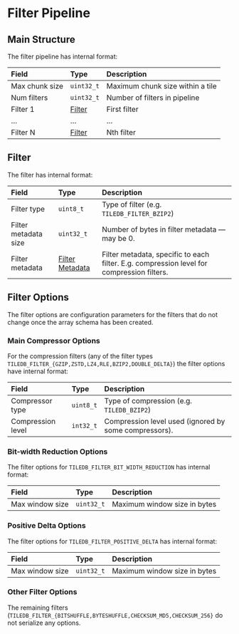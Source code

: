 # Filter Pipeline

## Main Structure

The filter pipeline has internal format:

| **Field** | **Type** | **Description** |
| :--- | :--- | :--- |
| Max chunk size | `uint32_t` | Maximum chunk size within a tile |
| Num filters | `uint32_t` | Number of filters in pipeline |
| Filter 1 | [Filter](#filter) | First filter |
| … | … | … |
| Filter N | [Filter](#filter) | Nth filter |

## Filter

The filter has internal format:

| **Field** | **Type** | **Description** |
| :--- | :--- | :--- |
| Filter type | `uint8_t` | Type of filter \(e.g. `TILEDB_FILTER_BZIP2`\) |
| Filter metadata size | `uint32_t` | Number of bytes in filter metadata — may be 0. |
| Filter metadata | [Filter Metadata](#filter-metadata) | Filter metadata, specific to each filter. E.g. compression level for compression filters. |

## Filter Options

The filter options are configuration parameters for the filters that do not change once the array schema has been created. 

### Main Compressor Options

For the compression filters \(any of the filter types `TILEDB_FILTER_{GZIP,ZSTD,LZ4,RLE,BZIP2,DOUBLE_DELTA}`\) the filter options have internal format:

| **Field** | **Type** | **Description** |
| :--- | :--- | :--- |
| Compressor type | `uint8_t` | Type of compression \(e.g. `TILEDB_BZIP2`\) |
| Compression level | `int32_t` | Compression level used \(ignored by some compressors\). |

### Bit-width Reduction Options

The filter options for `TILEDB_FILTER_BIT_WIDTH_REDUCTION` has internal format:

| **Field** | **Type** | **Description** |
| :--- | :--- | :--- |
| Max window size | `uint32_t` | Maximum window size in bytes |

### Positive Delta Options

The filter options for `TILEDB_FILTER_POSITIVE_DELTA` has internal format:

| **Field** | **Type** | **Description** |
| :--- | :--- | :--- |
| Max window size | `uint32_t` | Maximum window size in bytes |

### Other Filter Options

The remaining filters \(`TILEDB_FILTER_{BITSHUFFLE,BYTESHUFFLE,CHECKSUM_MD5,CHECKSUM_256}` do not serialize any options.